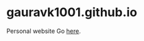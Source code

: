 # gauravk1001.github.io
Personal website
Go [here](https://gauravk1001.github.io "Gaurav Kshirsagar | Software Engineer").

